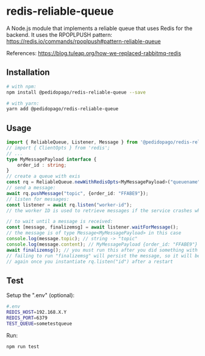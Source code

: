 # redis-reliable-queue
A Node.js module that implements a reliable queue that uses Redis for the backend.
It uses the RPOPLPUSH pattern:
https://redis.io/commands/rpoplpush#pattern-reliable-queue

References:
https://blog.tuleap.org/how-we-replaced-rabbitmq-redis

## Installation 
```sh
# with npm:
npm install @pedidopago/redis-reliable-queue --save

# with yarn:
yarn add @pedidopago/redis-reliable-queue
```

## Usage
```typescript
import { ReliableQueue, Listener, Message } from '@pedidopago/redis-reliable-queue';
// import { ClientOpts } from 'redis';
// ...
type MyMessagePayload interface {
    order_id : string;
}
// create a queue with exis
const rq = ReliableQueue.newWithRedisOpts<MyMessagePayload>("queuename", 6379,"redis-host.pedidopago.com.br");
// send a message:
await rq.pushMessage("topic", {order_id: "FFABE9"});
// listen for messages:
const listener = await rq.listen("worker-id");
// the worker ID is used to retrieve messages if the service crashes while reading messages.

// to wait until a message is received:
const [message, finalizemsg] = await listener.waitForMessage();
// the message is of type Message<MyMessagePayload> in this case
console.log(message.topic); // string -> "topic"
console.log(message.content); // MyMessagePayload {order_id: "FFABE9"}
await finalizemsg(); // you must run this after you did something with msg successfully
// failing to run "finalizemsg" will persist the message, so it will be received
// again once you instantiate rq.listen("id") after a restart
```

## Test

Setup the ".env" (optional):
```sh
#.env
REDIS_HOST=192.168.X.Y
REDIS_PORT=6379
TEST_QUEUE=sometestqueue
```

Run:
```sh
npm run test
```